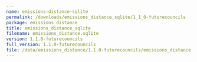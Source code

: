 ```yaml
---
name: emissions-distance-sqlite
permalink: /downloads/emissions_distance_sqlite/1_1_0-futurecouncils
package: emissions_distance
title: emissions_distance_sqlite
filename: emissions_distance.sqlite
version: 1.1.0-futurecouncils
full_version: 1.1.0-futurecouncils
file: /data/emissions_distance/1.1.0-futurecouncils/emissions_distance.sqlite
---
```

